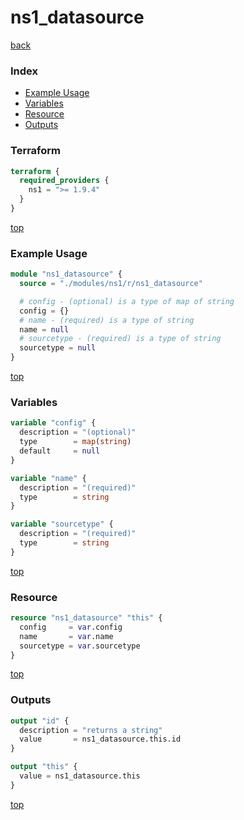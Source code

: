 # ns1_datasource

[back](../ns1.md)

### Index

- [Example Usage](#example-usage)
- [Variables](#variables)
- [Resource](#resource)
- [Outputs](#outputs)

### Terraform

```terraform
terraform {
  required_providers {
    ns1 = ">= 1.9.4"
  }
}
```

[top](#index)

### Example Usage

```terraform
module "ns1_datasource" {
  source = "./modules/ns1/r/ns1_datasource"

  # config - (optional) is a type of map of string
  config = {}
  # name - (required) is a type of string
  name = null
  # sourcetype - (required) is a type of string
  sourcetype = null
}
```

[top](#index)

### Variables

```terraform
variable "config" {
  description = "(optional)"
  type        = map(string)
  default     = null
}

variable "name" {
  description = "(required)"
  type        = string
}

variable "sourcetype" {
  description = "(required)"
  type        = string
}
```

[top](#index)

### Resource

```terraform
resource "ns1_datasource" "this" {
  config     = var.config
  name       = var.name
  sourcetype = var.sourcetype
}
```

[top](#index)

### Outputs

```terraform
output "id" {
  description = "returns a string"
  value       = ns1_datasource.this.id
}

output "this" {
  value = ns1_datasource.this
}
```

[top](#index)